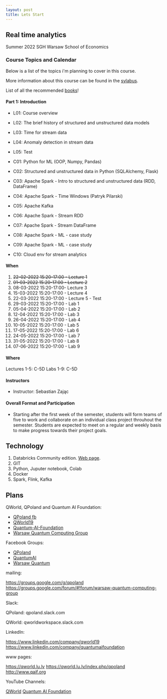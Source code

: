```yaml
---
layout: post
title: Lets Start
---
```


## Real time analytics

Summer 2022
SGH Warsaw School of Economics


### Course Topics and Calendar

Below is a list of the topics i'm planning to cover in this course.

More information about this course can be found in the [sylabus](/RealTimeEN/syllabus).

List of all the recommended [books](/RealTimeEN/Books)!

#### Part 1: Introduction

- L01: Course overview
- L02: The brief history of structured and unstructured data models
- L03: Time for stream data
- L04: Anomaly detection in stream data
- L05: Test

- C01: Python for ML (OOP, Numpy, Pandas)
- C02: Structured and unstructured data in Python (SQLAlchemy, Flask)
- C03: Apache Spark - Intro to structured and unstructured data (RDD, DataFrame)
- C04: Apache Spark - Time Windows (Patryk Pilarski)
- C05: Apache Kafka
- C06: Apache Spark - Stream RDD
- C07: Apache Spark - Stream DataFrame
- C08: Apache Spark - ML - case study
- C09: Apache Spark - ML - case study
- C10: Cloud env for stream analytics


#### When

1. <del>22-02-2022 15:20-17:00 - Lecture 1</del>
2. <del>01-03-2022 15:20-17:00 - Lecture 2</del>
3. 08-03-2022 15:20-17:00- Lecture 3
4. 15-03-2022 15:20-17:00 - Lecture 4
5. 22-03-2022 15:20-17:00 - Lecture 5 - Test
6. 29-03-2022 15:20-17:00 - Lab 1
7. 05-04-2022 15:20-17:00 - Lab 2
8. 12-04-2022 15:20-17:00 - Lab 3
9. 26-04-2022 15:20-17:00 - Lab 4
10. 10-05-2022 15:20-17:00 - Lab 5
11. 17-05-2022 15:20-17:00 - Lab 6
12. 24-05-2022 15:20-17:00 - Lab 7
13. 31-05-2022 15:20-17:00 - Lab 8
14. 07-06-2022 15:20-17:00 - Lab 9

#### Where

Lectures 1-5: C-5D
Labs 1-9: C-5D

#### Instructors

- Instructor: Sebastian Zając

#### Overall Format and Participation

- Starting after the first week of the semester, students will form teams of five to work and collaborate on an individual class project throuhout the semester. Students are expected to meet on a regular and weekly basis to make progress towards their project goals.


## Technology

1. Databricks Community edition. [Web page](https://community.cloud.databricks.com/login.html).
2. GIT
3. Python, Juputer notebook, Colab
4. Docker
5. Spark, Flink, Kafka


## Plans


QWorld, QPoland and Quantum AI Foundation:

- [QPoland fb](https://www.facebook.com/QPoland-110308580421373)
- [QWorld19](https://www.facebook.com/qworld19)
- [Quantum-AI-Foundation](https://www.facebook.com/Quantum-AI-Foundation-101363181408726)
- [Warsaw Quantum Computing Group](https://www.facebook.com/Warsaw-Quantum-Computing-Group-1936160966506139)

Facebook Groups:

- [QPoland](https://www.facebook.com/groups/qpoland)
- [QuantumAI](https://www.facebook.com/groups/quantumai)
- [Warsaw Quantum](https://www.facebook.com/groups/warsaw.quantum)

mailing:

https://groups.google.com/g/qpoland
https://groups.google.com/forum/#!forum/warsaw-quantum-computing-group

Slack:

QPoland: qpoland.slack.com

QWorld: qworldworkspace.slack.com

LinkedIn:

https://www.linkedin.com/company/qworld19
https://www.linkedin.com/company/quantumaifoundation

www pages:

https://qworld.lu.lv
https://qworld.lu.lv/index.php/qpoland
http://www.qaif.org

YouTube Channels:

[QWorld](https://www.youtube.com/channel/UCLaX8OcDqXlJDkay8zVFegg/videos)
[Quantum AI Foundation](https://www.youtube.com/channel/UCoQAyPU5KQEpMOMDUN0j3IQ/videos)
